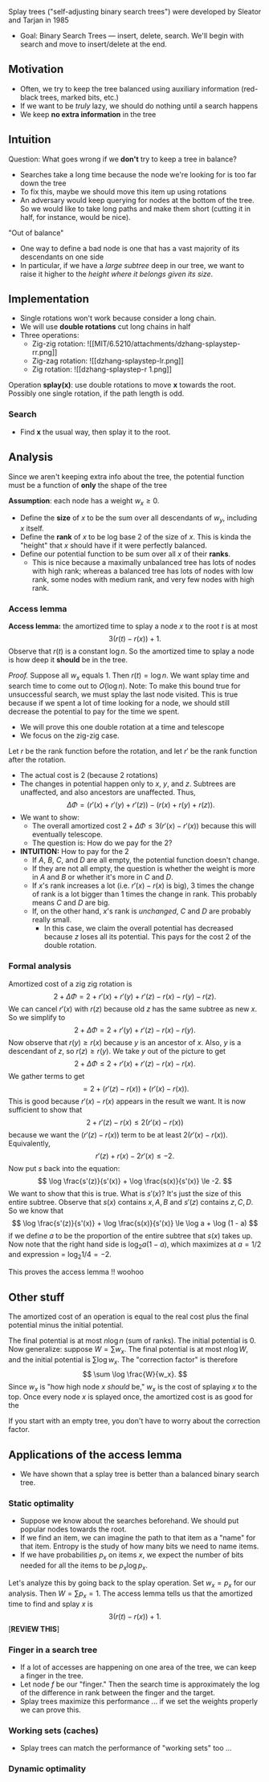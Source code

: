 Splay trees ("self-adjusting binary search trees") were developed by Sleator and Tarjan in 1985
- Goal: Binary Search Trees — insert, delete, search. We'll begin with search and move to insert/delete at the end.

## Motivation
- Often, we try to keep the tree balanced using auxiliary information (red-black trees, marked bits, etc.)
- If we want to be _truly_ lazy, we should do nothing until a search happens
- We keep **no extra information** in the tree
## Intuition
Question: What goes wrong if we **don't** try to keep a tree in balance?
- Searches take a long time because the node we're looking for is too far down the tree
- To fix this, maybe we should move this item up using rotations
- An adversary would keep querying for nodes at the bottom of the tree. So we would like to take long paths and make them short (cutting it in half, for instance, would be nice).

"Out of balance"
- One way to define a bad node is one that has a vast majority of its descendants on one side
- In particular, if we have a *large subtree* deep in our tree, we want to raise it higher to the *height where it belongs given its size*.
## Implementation
- Single rotations won't work because consider a long chain.
- We will use **double rotations** cut long chains in half
- Three operations:
	- Zig-zig rotation: ![[MIT/6.5210/attachments/dzhang-splaystep-rr.png]]
	- Zig-zag rotation: ![[dzhang-splaystep-lr.png]]
	- Zig rotation: ![[dzhang-splaystep-r 1.png]]

Operation **splay(x)**: use double rotations to move **x** towards the root. Possibly one single rotation, if the path length is odd.
### Search
- Find **x** the usual way, then splay it to the root.
## Analysis
Since we aren't keeping extra info about the tree, the potential function must be a function of **only** the shape of the tree

**Assumption**: each node has a weight $w_x \ge 0$.
- Define the **size** of $x$ to be the sum over all descendants of $w_y$, including $x$ itself.
- Define the **rank** of $x$ to be log base 2 of the size of $x$. This is kinda the "height" that $x$ should have if it were perfectly balanced.
- Define our potential function to be sum over all $x$ of their **ranks**.
	- This is nice because a maximally unbalanced tree has lots of nodes with high rank; whereas a balanced tree has lots of nodes with low rank, some nodes with medium rank, and very few nodes with high rank.

### Access lemma
**Access lemma:** the amortized time to splay a node $x$ to the root $t$ is at most
$$3(r(t) - r(x)) + 1. $$
Observe that $r(t)$ is a constant $\log n$. So the amortized time to splay a node is how deep it **should** be in the tree.

*Proof.* Suppose all $w_x$ equals 1. Then $r(t) = \log n$. We want splay time and search time to come out to $O(\log n$).
Note: To make this bound true for unsuccessful search, we must splay the last node visited. This is true because if we spent a lot of time looking for a node, we should still decrease the potential to pay for the time we spent.
- We will prove this one double rotation at a time and telescope
- We focus on the zig-zig case.

Let $r$ be the rank function before the rotation, and let $r'$ be the rank function after the rotation.
- The actual cost is 2 (because 2 rotations)
- The changes in potential happen only to $x$, $y$, and $z$. Subtrees are unaffected, and also ancestors are unaffected. Thus,
  $$ \Delta \Phi = (r'(x) + r'(y) + r'(z)) - (r(x) + r(y) + r(z)). $$
- We want to show:
	- The overall amortized cost $2 + \Delta\Phi \le 3(r'(x) - r'(x))$ because this will eventually telescope.
	- The question is: How do we pay for the $2$?
- **INTUITION:** How to pay for the $2$
	- If $A$, $B$, $C$, and $D$ are all empty, the potential function doesn't change.
	- If they are not all empty, the question is whether the weight is more in $A$ and $B$ or whether it's more in $C$ and $D$.
	- If $x$'s rank increases a lot (i.e. $r'(x) - r(x)$ is big), 3 times the change of rank is a lot bigger than 1 times the change in rank. This probably means $C$ and $D$ are big.
	- If, on the other hand, $x$'s rank is *unchanged*, $C$ and $D$ are probably really small.
		- In this case, we claim the overall potential has decreased because $z$ loses all its potential. This pays for the cost $2$ of the double rotation.
### Formal analysis
Amortized cost of a zig zig rotation is
$$ 2 + \Delta\Phi = 2 + r'(x) + r'(y) + r'(z) - r(x) - r(y) - r(z). $$
We can cancel $r'(x)$ with $r(z)$ because old $z$ has the same subtree as new $x$. So we simplify to
$$ 2 + \Delta\Phi = 2 + r'(y) + r'(z) - r(x) - r(y). $$
Now observe that $r(y) \ge r(x)$ because $y$ is an ancestor of $x$. Also, $y$ is a descendant of $z$, so $r(z) \ge r(y)$. We take $y$ out of the picture to get
$$2 + \Delta\Phi \le 2 + r'(x) + r'(z) - r(x) - r(x). $$
We gather terms to get
$$ = 2 + (r'(z) - r(x)) + (r'(x) - r(x)). $$
This is good because $r'(x) - r(x)$ appears in the result we want. It is now sufficient to show that
$$ 2 + r'(z) - r(x) \le 2(r'(x) - r(x)) $$
because we want the $(r'(z) - r(x))$ term to be at least $2(r'(x) - r(x))$. Equivalently,
$$ r'(z) + r(x) - 2r'(x) \le -2. $$
Now put $s$ back into the equation: 
$$ \log \frac{s'(z)}{s'(x)} + \log \frac{s(x)}{s'(x)} \le -2. $$
We want to show that this is true. What is $s'(x)$? It's just the size of this entire subtree. Observe that $s(x)$ contains $x, A, B$ and $s'(z)$ contains $z, C, D$. So we know that
$$ \log \frac{s'(z)}{s'(x)} + \log \frac{s(x)}{s'(x)} \le \log a + \log (1 - a) $$
if we define $a$ to be the proportion of the entire subtree that $s(x)$ takes up. Now note that the right hand side is $\log_2 a(1-a)$, which maximizes at $a=1/2$ and expression = $\log_2 1/4 = -2$.

This proves the access lemma !! woohoo
## Other stuff
The amortized cost of an operation is equal to the real cost plus the final potential minus the initial potential.

The final potential is at most $n \log n$ (sum of ranks). The initial potential is $0$.
Now generalize: suppose $W = \sum w_x$. The final potential is at most $n \log W$, and the initial potential is $\sum \log w_x$. The "correction factor" is therefore
$$ \sum \log \frac{W}{w_x}. $$
Since $w_x$ is "how high node $x$ *should* be," $w_x$ is the cost of splaying $x$ to the top. Once every node $x$ is splayed once, the amortized cost is as good for the 

If you start with an empty tree, you don't have to worry about the correction factor.
## Applications of the access lemma
- We have shown that a splay tree is better than a balanced binary search tree.
### Static optimality
- Suppose we know about the searches beforehand. We should put popular nodes towards the root.
- If we find an item, we can imagine the path to that item as a "name" for that item. Entropy is the study of how many bits we need to name items.
- If we have probabilities $p_x$ on items $x$, we expect the number of bits needed for all the items to be $p_x \log p_x$.

Let's analyze this by going back to the splay operation. Set $w_x = p_x$ for our analysis. Then $W = \sum p_x = 1$. The access lemma tells us that the amortized time to find and splay $x$ is
$$ 3(r(t) - r(x)) + 1. $$
[**REVIEW THIS**]
### Finger in a search tree
- If a lot of accesses are happening on one area of the tree, we can keep a finger in the tree.
- Let node $f$ be our "finger." Then the search time is approximately the log of the difference in rank between the finger and the target.
- Splay trees maximize this performance ... if we set the weights properly we can prove this.
### Working sets (caches)
- Splay trees can match the performance of "working sets" too ...
### Dynamic optimality
